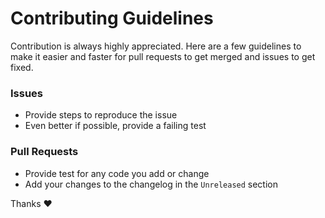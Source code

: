# Contributing Guidelines

Contribution is always highly appreciated. Here are a few guidelines to make it
easier and faster for pull requests to get merged and issues to get fixed.

### Issues

- Provide steps to reproduce the issue
- Even better if possible, provide a failing test

### Pull Requests

- Provide test for any code you add or change
- Add your changes to the changelog in the `Unreleased` section

Thanks ♥️
